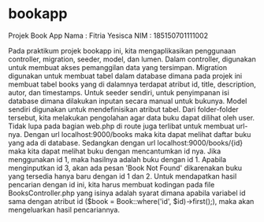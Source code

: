 # bookapp
Projek Book App
Nama : Fitria Yesisca
NIM : 185150701111002

Pada praktikum projek bookapp ini, kita mengaplikasikan penggunaan controller, migration, seeder, model, dan lumen. Dalam controller, digunakan untuk membuat akses pemanggilan data yang tersimpan. Migration digunakan untuk membuat tabel dalam database dimana pada projek ini membuat tabel books yang di dalamnya terdapat atribut id, title, description, autor, dan timestamps. Untuk seeder sendiri, untuk penyimpanan isi database dimana dilakukan inputan secara manual untuk bukunya. Model sendiri digunakan untuk mendefinisikan atribut tabel. Dari folder-folder tersebut, kita melakukan pengolahan agar data buku dapat dilihat oleh user. Tidak lupa pada bagian web.php di route juga terlibat untuk membuat url-nya. Dengan url localhost:9000/books maka kita dapat melihat daftar buku yang ada di database. Sedangkan dengan url localhost:9000/books/{id} maka kita dapat melihat buku dengan mencantumkan id nya. Jika menggunakan id 1, maka hasilnya adalah buku dengan id 1. Apabila menginputkan id 3, akan ada pesan 'Book Not Found' dikarenakan buku yang tersedia hanya baru dengan id 1 dan 2. Untuk mendapatkan hasil pencarian dengan id ini, kita harus membuat kodingan pada file BooksController.php yang isinya adalah syarat dimana apabila variabel id sama dengan atribut id ($book = Book::where('id', $id)->first();), maka akan mengeluarkan hasil pencariannya.
